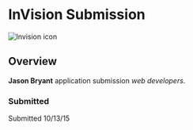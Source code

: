 # InVision Submission

![Invision icon](https://d13yacurqjgara.cloudfront.net/users/50942/avatars/normal/dribbble-icon.jpg?1394816910)

## Overview

**Jason Bryant** application submission *web developers*.

### Submitted
Submitted 10/13/15
